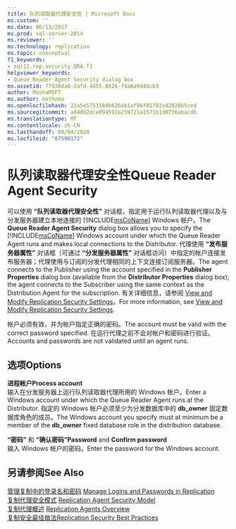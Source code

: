 ```yaml
---
title: 队列读取器代理安全性 | Microsoft Docs
ms.custom: ''
ms.date: 06/13/2017
ms.prod: sql-server-2014
ms.reviewer: ''
ms.technology: replication
ms.topic: conceptual
f1_keywords:
- sql12.rep.security.QRA.f1
helpviewer_keywords:
- Queue Reader Agent Security dialog box
ms.assetid: 77938da0-2afd-4455-8826-f4a6a9440cb3
author: MashaMSFT
ms.author: mathoma
ms.openlocfilehash: 22a5e5751184b626ab1af86f01782a42028b5ced
ms.sourcegitcommit: ad4d92dce894592a259721a1571b1d8736abacdb
ms.translationtype: MT
ms.contentlocale: zh-CN
ms.lasthandoff: 08/04/2020
ms.locfileid: "87590172"
---
```

# <a name="queue-reader-agent-security"></a><span data-ttu-id="bfb96-102">队列读取器代理安全性</span><span class="sxs-lookup"><span data-stu-id="bfb96-102">Queue Reader Agent Security</span></span>
  <span data-ttu-id="bfb96-103">可以使用 **“队列读取器代理安全性”** 对话框，指定用于运行队列读取器代理以及与分发服务器建立本地连接的 [!INCLUDE[msCoName](../../includes/msconame-md.md)] Windows 帐户。</span><span class="sxs-lookup"><span data-stu-id="bfb96-103">The **Queue Reader Agent Security** dialog box allows you to specify the [!INCLUDE[msCoName](../../includes/msconame-md.md)] Windows account under which the Queue Reader Agent runs and makes local connections to the Distributor.</span></span> <span data-ttu-id="bfb96-104">代理使用 **“发布服务器属性”** 对话框（可通过 **“分发服务器属性”** 对话框访问）中指定的帐户连接发布服务器；代理使用与订阅的分发代理相同的上下文连接订阅服务器。</span><span class="sxs-lookup"><span data-stu-id="bfb96-104">The agent connects to the Publisher using the account specified in the **Publisher Properties** dialog box (available from the **Distributor Properties** dialog box); the agent connects to the Subscriber using the same context as the Distribution Agent for the subscription.</span></span> <span data-ttu-id="bfb96-105">有关详细信息，请参阅 [View and Modify Replication Security Settings](security/view-and-modify-replication-security-settings.md)。</span><span class="sxs-lookup"><span data-stu-id="bfb96-105">For more information, see [View and Modify Replication Security Settings](security/view-and-modify-replication-security-settings.md).</span></span>  
  
 <span data-ttu-id="bfb96-106">帐户必须有效，并为帐户指定正确的密码。</span><span class="sxs-lookup"><span data-stu-id="bfb96-106">The account must be valid with the correct password specified.</span></span> <span data-ttu-id="bfb96-107">在运行代理之前不会对帐户和密码进行验证。</span><span class="sxs-lookup"><span data-stu-id="bfb96-107">Accounts and passwords are not validated until an agent runs.</span></span>  
  
## <a name="options"></a><span data-ttu-id="bfb96-108">选项</span><span class="sxs-lookup"><span data-stu-id="bfb96-108">Options</span></span>  
 <span data-ttu-id="bfb96-109">**进程帐户**</span><span class="sxs-lookup"><span data-stu-id="bfb96-109">**Process account**</span></span>  
 <span data-ttu-id="bfb96-110">输入在分发服务器上运行队列读取器代理所用的 Windows 帐户。</span><span class="sxs-lookup"><span data-stu-id="bfb96-110">Enter a Windows account under which the Queue Reader Agent runs at the Distributor.</span></span> <span data-ttu-id="bfb96-111">指定的 Windows 帐户必须至少为分发数据库中的 **db_owner** 固定数据库角色的成员。</span><span class="sxs-lookup"><span data-stu-id="bfb96-111">The Windows account you specify must at minimum be a member of the **db_owner** fixed database role in the distribution database.</span></span>  
  
 <span data-ttu-id="bfb96-112">**“密码”** 和 **“确认密码”**</span><span class="sxs-lookup"><span data-stu-id="bfb96-112">**Password** and **Confirm password**</span></span>  
 <span data-ttu-id="bfb96-113">输入 Windows 帐户的密码。</span><span class="sxs-lookup"><span data-stu-id="bfb96-113">Enter the password for the Windows account.</span></span>  
  
## <a name="see-also"></a><span data-ttu-id="bfb96-114">另请参阅</span><span class="sxs-lookup"><span data-stu-id="bfb96-114">See Also</span></span>  
 <span data-ttu-id="bfb96-115">[管理复制中的登录名和密码](security/identity-and-access-control-replication.md#manage-logins-and-passwords-in-replication) </span><span class="sxs-lookup"><span data-stu-id="bfb96-115">[Manage Logins and Passwords in Replication](security/identity-and-access-control-replication.md#manage-logins-and-passwords-in-replication) </span></span>  
 <span data-ttu-id="bfb96-116">[复制代理安全模式](security/replication-agent-security-model.md) </span><span class="sxs-lookup"><span data-stu-id="bfb96-116">[Replication Agent Security Model](security/replication-agent-security-model.md) </span></span>  
 <span data-ttu-id="bfb96-117">[复制代理概述](agents/replication-agents-overview.md) </span><span class="sxs-lookup"><span data-stu-id="bfb96-117">[Replication Agents Overview](agents/replication-agents-overview.md) </span></span>  
 [<span data-ttu-id="bfb96-118">复制安全最佳做法</span><span class="sxs-lookup"><span data-stu-id="bfb96-118">Replication Security Best Practices</span></span>](security/replication-security-best-practices.md)  
  
  
